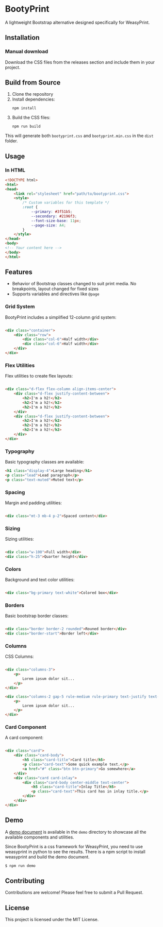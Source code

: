 # BootyPrint

A lightweight Bootstrap alternative designed specifically for WeasyPrint.

## Installation

### Manual download

Download the CSS files from the releases section and include them in your project.

## Build from Source

1. Clone the repository
2. Install dependencies:
   ```bash
   npm install
   ```
3. Build the CSS files:
   ```bash
   npm run build
   ```

This will generate both `bootyprint.css` and `bootyprint.min.css` in the `dist` folder.

## Usage

### In HTML

```html
<!DOCTYPE html>
<html>
<head>
    <link rel="stylesheet" href="path/to/bootyprint.css">
    <style>
        /* Custom variables for this template */
        :root {
            --primary: #3f51b5;
            --secondary: #2196f3;
            --font-size-base: 11px;
            --page-size: A4;
        }
    </style>
</head>
<body>
<!-- Your content here -->
</body>
</html>
```

## Features

- Behavior of Bootstrap classes changed to suit print media. No breakpoints, layout changed for fixed sizes
- Supports variables and directives like `@page`

### Grid System

BootyPrint includes a simplified 12-column grid system:

```html

<div class="container">
    <div class="row">
        <div class="col-6">Half width</div>
        <div class="col-6">Half width</div>
    </div>
</div>
```

### Flex Utilities

Flex utilities to create flex layouts:

```html

<div class="d-flex flex-column align-items-center">
    <div class="d-flex justify-content-between">
        <h2>I'm a h2!</h2>
        <h2>I'm a h2!</h2>
        <h2>I'm a h2!</h2>
    </div>
    <div class="d-flex justify-content-between">
        <h2>I'm a h2!</h2>
        <h2>I'm a h2!</h2>
        <h2>I'm a h2!</h2>
    </div>
</div>
```

### Typography

Basic typography classes are available:

```html
<h1 class="display-4">Large heading</h1>
<p class="lead">Lead paragraph</p>
<p class="text-muted">Muted text</p>
```

### Spacing

Margin and padding utilities:

```html

<div class="mt-3 mb-4 p-2">Spaced content</div>
```

### Sizing

Sizing utilities:

```html

<div class="w-100">Full width</div>
<div class="h-25">Quarter height</div>
```

### Colors

Background and text color utilities:

```html

<div class="bg-primary text-white">Colored box</div>
```

### Borders

Basic bootstrap border classes:

```html

<div class="border border-2 rounded">Rouned border</div>
<div class="border-start">Border left</div>
```

### Columns

CSS Columns:

```html

<div class="columns-3">
    <p>
        Lorem ipsum dolor sit...
    </p>
</div>

<div class="columns-2 gap-5 rule-medium rule-primary text-justify text-hyphenate">
    <p>
        Lorem ipsum dolor sit...
    </p>
</div>

```

### Card Component

A card component:

```html

<div class="card">
    <div class="card-body">
        <h5 class="card-title">Card title</h5>
        <p class="card-text">Some quick example text.</p>
        <a href="#" class="btn btn-primary">Go somewhere</a>
    </div>
    <div class="card card-inlay">
        <div class="card-body center-middle text-center">
            <h5 class="card-title">Inlay Title</h5>
            <p class="card-text">This card has in inlay title.</p>
        </div>
    </div>
</div>

```

## Demo

A [demo document](demo/demo.pdf) is available in the `demo` directory to showcase all the available components and
utilities.

Since BootyPrint is a css framework for WeasyPrint, you need to use weasyprint in python to see the results. There is a
npm script to install weasyprint and build the demo document.

```bash
$ npm run demo
```

## Contributing

Contributions are welcome! Please feel free to submit a Pull Request.

## License

This project is licensed under the MIT License.
